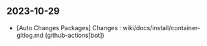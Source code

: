 
## 2023-10-29
 * [Auto Changes Packages] Changes : wiki/docs/install/container-gitlog.md (github-actions[bot])
